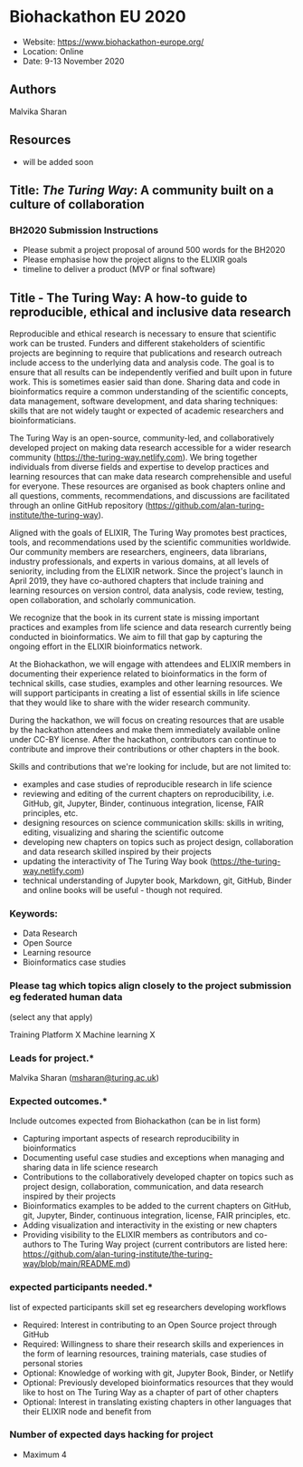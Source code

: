 # Biohackathon EU 2020

- Website: https://www.biohackathon-europe.org/
- Location: Online
- Date: 9-13 November 2020

## Authors

Malvika Sharan

## Resources

- will be added soon

## Title: _The Turing Way_: A community built on a culture of collaboration

### BH2020 Submission Instructions
- Please submit a project proposal of around 500 words for the BH2020
- Please emphasise how the project aligns to the ELIXIR goals
- timeline to deliver a product (MVP or final software)

## Title - The Turing Way: A how-to guide to reproducible, ethical and inclusive data research

Reproducible and ethical research is necessary to ensure that scientific work can be trusted.
Funders and different stakeholders of scientific projects are beginning to require that publications and research outreach include access to the underlying data and analysis code.
The goal is to ensure that all results can be independently verified and built upon in future work.
This is sometimes easier said than done. Sharing data and code in bioinformatics require a common understanding of the scientific concepts, data management, software development, and data sharing techniques: skills that are not widely taught or expected of academic researchers and bioinformaticians.

The Turing Way is an open-source, community-led, and collaboratively developed project on making data research accessible for a wider research community (https://the-turing-way.netlify.com).
We bring together individuals from diverse fields and expertise to develop practices and learning resources that can make data research comprehensible and useful for everyone.
These resources are organised as book chapters online and all questions, comments, recommendations, and discussions are facilitated through an online GitHub repository (https://github.com/alan-turing-institute/the-turing-way).

Aligned with the goals of ELIXIR, The Turing Way promotes best practices, tools, and recommendations used by the scientific communities worldwide.
Our community members are researchers, engineers, data librarians, industry professionals, and experts in various domains, at all levels of seniority, including from the ELIXIR network.
Since the project's launch in April 2019, they have co-authored chapters that include training and learning resources on version control, data analysis, code review, testing, open collaboration, and scholarly communication.

We recognize that the book in its current state is missing important practices and examples from life science and data research currently being conducted in bioinformatics. We aim to fill that gap by capturing the ongoing effort in the ELIXIR bioinformatics network.

At the Biohackathon, we will engage with attendees and ELIXIR members in documenting their experience related to bioinformatics in the form of technical skills, case studies, examples and other learning resources.
We will support participants in creating a list of essential skills in life science that they would like to share with the wider research community.

During the hackathon, we will focus on creating resources that are usable by the hackathon attendees and make them immediately available online under CC-BY license.
After the hackathon, contributors can continue to contribute and improve their contributions or other chapters in the book.

Skills and contributions that we're looking for include, but are not limited to:

- examples and case studies of reproducible research in life science
- reviewing and editing of the current chapters on reproducibility, i.e. GitHub, git, Jupyter, Binder, continuous integration, license, FAIR principles, etc.
- designing resources on science communication skills: skills in writing, editing, visualizing and sharing the scientific outcome
- developing new chapters on topics such as project design, collaboration and data research skilled inspired by their projects
- updating the interactivity of The Turing Way book (https://the-turing-way.netlify.com)
- technical understanding of Jupyter book, Markdown, git, GitHub, Binder and online books will be useful - though not required.

### Keywords:

- Data Research
- Open Source
- Learning resource
- Bioinformatics case studies

### Please tag which topics align closely to the project submission eg federated human data
(select any that apply)

Training Platform X
Machine learning X

### Leads for project.*

Malvika Sharan (msharan@turing.ac.uk)

### Expected outcomes.*

Include outcomes expected from Biohackathon (can be in list form)
- Capturing important aspects of research reproducibility in bioinformatics
- Documenting useful case studies and exceptions when managing and sharing data in life science research
- Contributions to the collaboratively developed chapter on topics such as project design, collaboration, communication, and data research inspired by their projects
- Bioinformatics examples to be added to the current chapters on GitHub, git, Jupyter, Binder, continuous integration, license, FAIR principles, etc.
- Adding visualization and interactivity in the existing or new chapters
- Providing visibility to the ELIXIR members as contributors and co-authors to The Turing Way project (current contributors are listed here: https://github.com/alan-turing-institute/the-turing-way/blob/main/README.md)

### expected participants needed.*

list of expected participants skill set eg researchers developing workflows
- Required: Interest in contributing to an Open Source project through GitHub
- Required: Willingness to share their research skills and experiences in the form of learning resources, training materials, case studies of personal stories
- Optional: Knowledge of working with git, Jupyter Book, Binder, or Netlify
- Optional: Previously developed bioinformatics resources that they would like to host on The Turing Way as a chapter of part of other chapters
- Optional: Interest in translating existing chapters in other languages that their ELIXIR node and benefit from

### Number of expected days hacking for project
- Maximum 4
